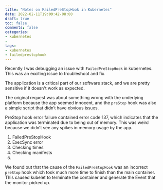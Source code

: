 ```yaml
---
title: "Notes on FailedPreStopHook in Kubernetes"
date: 2022-02-11T19:09:42-08:00
draft: true
toc: false
comments: false
categories:
- kubernetes
- 
tags:
- kubernetes
- failedprestophook
---
```


Recently I was debugging an issue with `FailedPreStopHook` in kubernetes. This was an exciting issue to troubleshoot and fix.  

<!--more-->

The application is a critical part of our software stack, and we are pretty sensitive if it doesn't work as expected.

The original request was about something wrong with the underlying platform because the app seemed innocent, and the `preStop` hook was also a simple script that didn’t have obvious issues.

PreStop hook error failure contained error code 137, which indicates that the application was terminated due to being out of memory. This was weird because we didn’t see any spikes in memory usage by the app.

1. FailedPreStopHook
2. ExecSync error
3. Checking times
4. Checking manifests
5. 

We found out that the cause of the `FailedPreStopHook` was an incorrect `preStop` hook which took much more time to finish than the main container. This caused kubelet to terminate the container and generate the Event that the monitor picked up.
